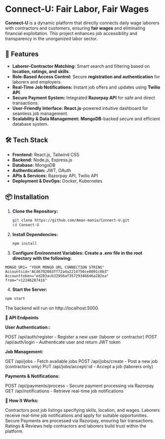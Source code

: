 # Connect-U: Fair Labor, Fair Wages

**Connect-U** is a dynamic platform that directly connects daily wage laborers with contractors and customers, ensuring **fair wages** and eliminating financial exploitation. This project enhances job accessibility and transparency in the unorganized labor sector.

## 🚀 Features

- **Laborer-Contractor Matching:** Smart search and filtering based on **location, ratings, and skills**.
- **Role-Based Access Control:** Secure **registration and authentication** for laborers and employers.
- **Real-Time Job Notifications:** Instant job offers and updates using **Twilio API**.
- **Secure Payment System:** Integrated **Razorpay API** for safe and direct transactions.
- **User-Friendly Interface:** **React.js**-powered intuitive dashboard for seamless job management.
- **Scalability & Data Management:** **MongoDB**-backed secure and efficient database system.

## 🛠️ Tech Stack

- **Frontend:** React.js, Tailwind CSS
- **Backend:** Node.js, Express.js
- **Database:** MongoDB
- **Authentication:** JWT, OAuth
- **APIs & Services:** Razorpay API, Twilio API
- **Deployment & DevOps:** Docker, Kubernetes

## 📦 Installation

1. **Clone the Repository:**  
   ```bash
   git clone https://github.com/Aman-mania/Connect-U.git
   cd Connect-U
2. **Install Dependencies:**
   ```bash
   npm install
   ```
3. **Configure Environment Variables:
Create a .env file in the root directory with the following:**

```env
MONGO_URI= "YOUR MONGO URL CONNECTION STRING"
Accountsid="ACd6702083ff72a4a2214750ce8091c0b3"
Accounttoken="ed283acb32956af35729346646a282ea"
from="+12246287416"
```

4. **Start the Server:**

```bash
npm start
```
The backend will run on http://localhost:5000.

**🔗 API Endpoints**

  **User Authentication::**
  
  POST /api/auth/register - Register a new user (laborer or contractor)
  POST /api/auth/login - Authenticate user and return JWT token

  **Job Management:**
  
  GET /api/jobs - Fetch available jobs
  POST /api/jobs/create - Post a new job (contractors only)
  PUT /api/jobs/accept/:id - Accept a job (laborers only)

  **Payments & Notifications:**
  
  POST /api/payments/process - Secure payment processing via Razorpay
  GET /api/notifications - Retrieve real-time job notifications

**🎯 How It Works:**

Contractors post job listings specifying skills, location, and wages.
Laborers receive real-time job notifications and apply for suitable opportunities.
Secure Payments are processed via Razorpay, ensuring fair transactions.
Ratings & Reviews help contractors and laborers build trust within the platform.
